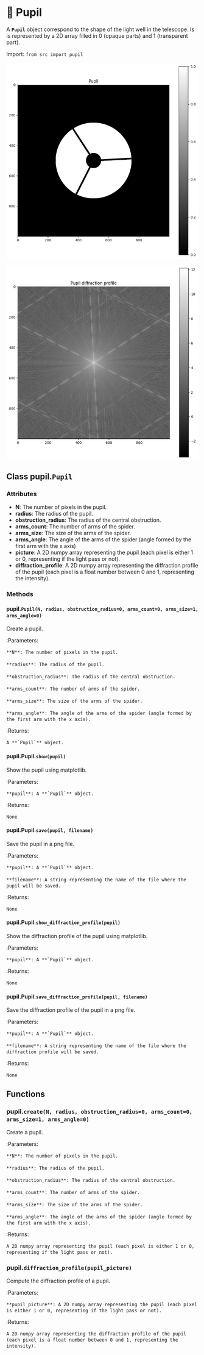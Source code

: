 # 🔭 Pupil

A **`Pupil`** object correspond to the shape of the light well in the telescope. Is is represented by a 2D array filled in 0 (opaque parts) and 1 (transparent part).

Import: `from src import pupil`

![](img/2023-01-30-14-10-18.png)

![](img/2023-01-30-14-10-29.png)

## Class pupil.`Pupil`

### Attributes

- **N**: The number of pixels in the pupil.
- **radius**: The radius of the pupil.
- **obstruction_radius**: The radius of the central obstruction.
- **arms_count**: The number of arms of the spider.
- **arms_size**: The size of the arms of the spider.
- **arms_angle**: The angle of the arms of the spider (angle formed by the first arm with the x axis)
- **picture**: A 2D numpy array representing the pupil (each pixel is either 1 or 0, representing if the light pass or not).
- **diffraction_profile**: A 2D numpy array representing the diffraction profile of the pupil (each pixel is a float number between 0 and 1, representing the intensity).

### Methods

#### pupil.`Pupil(N, radius, obstruction_radius=0, arms_count=0, arms_size=1, arms_angle=0)`

Create a pupil.

:Parameters:

    **N**: The number of pixels in the pupil.

    **radius**: The radius of the pupil.

    **obstruction_radius**: The radius of the central obstruction.

    **arms_count**: The number of arms of the spider.

    **arms_size**: The size of the arms of the spider.

    **arms_angle**: The angle of the arms of the spider (angle formed by the first arm with the x axis).

:Returns:

    A **`Pupil`** object.

#### pupil.Pupil.`show(pupil)`

Show the pupil using matplotlib.

:Parameters:

    **pupil**: A **`Pupil`** object.    

:Returns:

    None

#### pupil.Pupil.`save(pupil, filename)`

Save the pupil in a png file.

:Parameters:

    **pupil**: A **`Pupil`** object.

    **filename**: A string representing the name of the file where the pupil will be saved.

:Returns:

    None

#### pupil.Pupil.`show_diffraction_profile(pupil)`

Show the diffraction profile of the pupil using matplotlib.

:Parameters:

    **pupil**: A **`Pupil`** object.

:Returns:

    None

#### pupil.Pupil.`save_diffraction_profile(pupil, filename)`

Save the diffraction profile of the pupil in a png file.

:Parameters:

    **pupil**: A **`Pupil`** object.

    **filename**: A string representing the name of the file where the diffraction profile will be saved.

:Returns:

    None

## Functions

### pupil.`create(N, radius, obstruction_radius=0, arms_count=0, arms_size=1, arms_angle=0)`

Create a pupil.

:Parameters:

    **N**: The number of pixels in the pupil.

    **radius**: The radius of the pupil.

    **obstruction_radius**: The radius of the central obstruction.

    **arms_count**: The number of arms of the spider.

    **arms_size**: The size of the arms of the spider.

    **arms_angle**: The angle of the arms of the spider (angle formed by the first arm with the x axis).

:Returns:

    A 2D numpy array representing the pupil (each pixel is either 1 or 0, representing if the light pass or not).

### pupil.`diffraction_profile(pupil_picture)`

Compute the diffraction profile of a pupil.

:Parameters:

    **pupil_picture**: A 2D numpy array representing the pupil (each pixel is either 1 or 0, representing if the light pass or not).

:Returns:

    A 2D numpy array representing the diffraction profile of the pupil (each pixel is a float number between 0 and 1, representing the intensity).